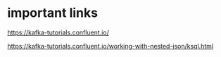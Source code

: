 # important links
https://kafka-tutorials.confluent.io/

https://kafka-tutorials.confluent.io/working-with-nested-json/ksql.html
